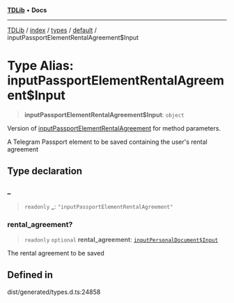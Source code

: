 [**TDLib**](../../../../../../README.md) • **Docs**

***

[TDLib](../../../../../../modules.md) / [index](../../../../../README.md) / [types](../../../README.md) / [default](../README.md) / inputPassportElementRentalAgreement$Input

# Type Alias: inputPassportElementRentalAgreement$Input

> **inputPassportElementRentalAgreement$Input**: `object`

Version of [inputPassportElementRentalAgreement](inputPassportElementRentalAgreement.md) for method parameters.

A Telegram Passport element to be saved containing the user's rental agreement

## Type declaration

### \_

> `readonly` **\_**: `"inputPassportElementRentalAgreement"`

### rental\_agreement?

> `readonly` `optional` **rental\_agreement**: [`inputPersonalDocument$Input`](inputPersonalDocument$Input-1.md)

The rental agreement to be saved

## Defined in

dist/generated/types.d.ts:24858
